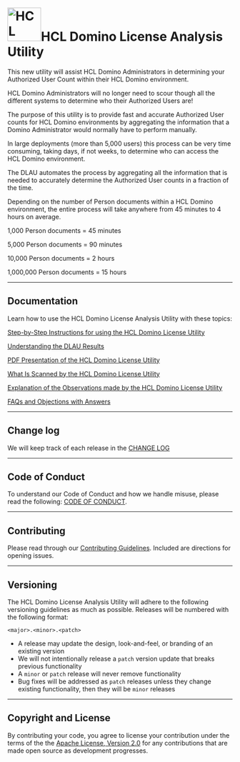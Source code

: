 <h1><img src="https://www.hcltechsw.com/wps/wcm/connect/30a9835c-7d44-4b53-8302-9357b6e41b65/HCL+Domino_Color_Icon_300.png?MOD=AJPERES&CACHEID=ROOTWORKSPACE-30a9835c-7d44-4b53-8302-9357b6e41b65-o8PYNwY" alt="HCL Domino" width="75px;">HCL Domino License Analysis Utility</h1>

This new utility will assist HCL Domino Administrators in determining your Authorized User Count within their HCL Domino environment.

HCL Domino Administrators will no longer need to scour though all the different systems to determine who their Authorized Users are!

The purpose of this utility is to provide fast and accurate Authorized User counts for HCL Domino environments by aggregating the information that a Domino Administrator would normally have to perform manually.

In large deployments (more than 5,000 users) this process can be very time consuming, taking days, if not weeks, to determine who can access the HCL Domino environment.

The DLAU automates the process by aggregating all the information that is needed to accurately determine the Authorized User counts in a fraction of the time.

Depending on the number of Person documents within a HCL Domino environment, the entire process will take anywhere from 45 minutes to 4 hours on average.

1,000 Person documents = 45 minutes

5,000 Person documents = 90 minutes

10,000 Person documents = 2 hours

1,000,000 Person documents = 15 hours

___
## Documentation

Learn how to use the HCL Domino License Analysis Utility with these topics:

[Step-by-Step Instructions for using the HCL Domino License Utility](..//main/Documentation/Instructions.md)

[Understanding the DLAU Results](..//main/Documentation/Understanding%20the%20Results.md)

[PDF Presentation of the HCL Domino License Utility](..//main/Documentation/HCL%20Domino%20License%20Analysis%20Utility%20-%20What%20Is%20It.pdf)

[What Is Scanned by the HCL Domino License Utility](..//main/Documentation/What%20Is%20Scanned.md)

[Explanation of the Observations made by the HCL Domino License Utility](..//main/Documentation/Observations%20Explained.md)

[FAQs and Objections with Answers](..//main/Documentation/FAQs%20and%20Objections%20with%20Answers.md)

___
## Change log

We will keep track of each release in the [CHANGE LOG](..//main/DLAU%20download/CHANGELOG.md)

___
## Code of Conduct

To understand our Code of Conduct and how we handle misuse, please read the following:
[CODE OF CONDUCT](./CODE_OF_CONDUCT.md).

___
## Contributing

Please read through our [Contributing Guidelines](..//main/Documentation/CONTRIBUTING.md).  Included are directions for opening issues.

___
## Versioning

The HCL Domino License Analysis Utility will adhere to the following versioning guidelines as much as possible. Releases will be numbered with the following format:

`<major>.<minor>.<patch>`

* A release may update the design, look-and-feel, or branding of an existing version
* We will not intentionally release a `patch` version update that breaks previous functionality
* A `minor` or `patch` release will never remove functionality
* Bug fixes will be addressed as `patch` releases unless they change existing functionality, then they will be `minor` releases

___
## Copyright and License
By contributing your code, you agree to license your contribution under the terms of the the [Apache License, Version 2.0](https://www.apache.org/licenses/LICENSE-2.0) for any contributions that are made open source as development progresses.
